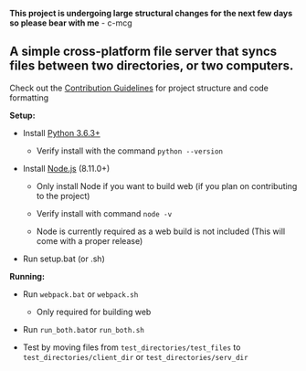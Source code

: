 **This project is undergoing large structural changes for the next few days so please bear with me** - c-mcg

## A simple cross-platform file server that syncs files between two directories, or two computers.

Check out the [Contribution Guidelines](https://github.com/c-mcg/File-Server/blob/master/CONTRIBUTING.md) for project structure and code formatting

**Setup:**

* Install [Python 3.6.3+](https://www.python.org/downloads/)

    * Verify install with the command ```python --version```

* Install [Node.js]( https://nodejs.org/en/download/) (8.11.0+)
       
    * Only install Node if you want to build web (if you plan on contributing to the project)
       
    * Verify install with command ```node -v```
       
    * Node is currently required as a web build is not included (This will come with a proper release)

* Run setup.bat (or .sh)

**Running:**

  * Run ```webpack.bat``` or ```webpack.sh```

    * Only required for building web
  * Run ```run_both.bat```or ```run_both.sh```
  * Test by moving files from `test_directories/test_files` to `test_directories/client_dir` or `test_directories/serv_dir`
